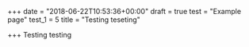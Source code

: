 +++
date = "2018-06-22T10:53:36+00:00"
draft = true
test = "Example page"
test_1 = 5
title = "Testing teseting"

+++
Testing testing